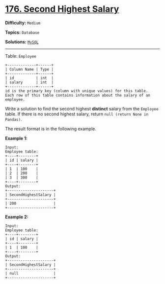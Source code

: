 # [176. Second Highest Salary](https://leetcode.com/problems/second-highest-salary/)

**Difficulty:** `Medium`

**Topics:** `Database`

**Solutions:** [`MySQL`](../../src/sql/challenges/SecondHighestSalary.sql)

---

Table: `Employee`

```
+-------------+------+
| Column Name | Type |
+-------------+------+
| id          | int  |
| salary      | int  |
+-------------+------+
id is the primary key (column with unique values) for this table.
Each row of this table contains information about the salary of an employee.
```

Write a solution to find the second highest **distinct** salary from the `Employee` table. If there is no second highest salary, return `null (return None in Pandas)`.

The result format is in the following example.

**Example 1:**

```
Input: 
Employee table:
+----+--------+
| id | salary |
+----+--------+
| 1  | 100    |
| 2  | 200    |
| 3  | 300    |
+----+--------+
Output: 
+---------------------+
| SecondHighestSalary |
+---------------------+
| 200                 |
+---------------------+
```

**Example 2:**

```
Input: 
Employee table:
+----+--------+
| id | salary |
+----+--------+
| 1  | 100    |
+----+--------+
Output: 
+---------------------+
| SecondHighestSalary |
+---------------------+
| null                |
+---------------------+
```
